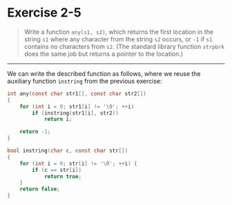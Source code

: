# Exercise 2-5

> Write a function `any(s1, s2)`, which returns the first location in the string `s1` where any character from the string `s2` occurs, or `-1` if `s1` contains no characters from `s2`.
> (The standard library function `strpbrk` does the same job but returns a pointer to the location.)

---

We can write the described function as follows, where we reuse the auxiliary function `instring` from the previous exercise:
```c
int any(const char str1[], const char str2[])
{
	for (int i = 0; str1[i] != '\0'; ++i)
		if (instring(str1[i], str2))
			return i;

	return -1;
}

bool instring(char c, const char str[])
{
	for (int i = 0; str[i] != '\0'; ++i) {
		if (c == str[i])
			return true;
	}
	return false;
}
```
